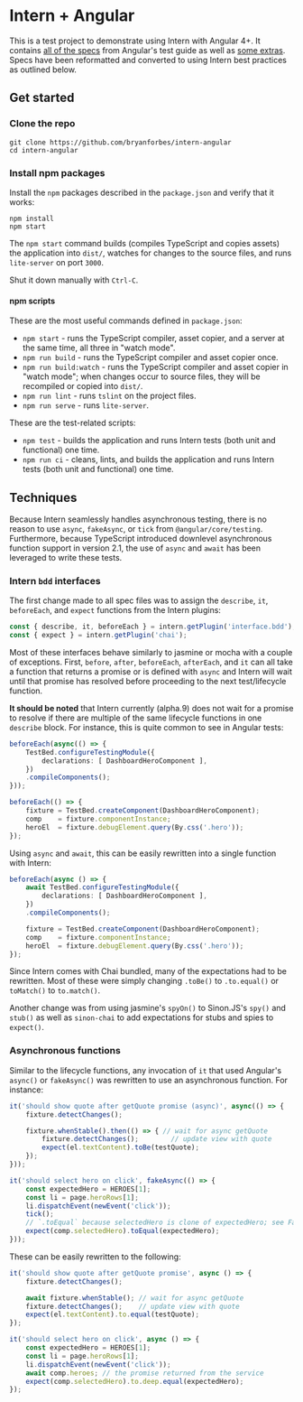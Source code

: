 # Intern + Angular

This is a test project to demonstrate using Intern with Angular 4+. It contains [all of the specs](https://angular.io/generated/live-examples/testing/app-specs.eplnkr.html) from Angular's test guide as well as [some extras](https://angular.io/generated/live-examples/testing/bag-specs.eplnkr.html). Specs have been reformatted and converted to using Intern best practices as outlined below.

## Get started

### Clone the repo

```shell
git clone https://github.com/bryanforbes/intern-angular
cd intern-angular
```

### Install npm packages

Install the `npm` packages described in the `package.json` and verify that it works:

```shell
npm install
npm start
```

The `npm start` command builds (compiles TypeScript and copies assets) the application into `dist/`, watches for changes to the source files, and runs `lite-server` on port `3000`.

Shut it down manually with `Ctrl-C`.

#### npm scripts

These are the most useful commands defined in `package.json`:

* `npm start` - runs the TypeScript compiler, asset copier, and a server at the same time, all three in "watch mode".
* `npm run build` - runs the TypeScript compiler and asset copier once.
* `npm run build:watch` - runs the TypeScript compiler and asset copier in "watch mode"; when changes occur to source files, they will be recompiled or copied into `dist/`.
* `npm run lint` - runs `tslint` on the project files.
* `npm run serve` - runs `lite-server`.

These are the test-related scripts:

* `npm test` - builds the application and runs Intern tests (both unit and functional) one time.
* `npm run ci` - cleans, lints, and builds the application and runs Intern tests (both unit and functional) one time.


## Techniques

Because Intern seamlessly handles asynchronous testing, there is no reason to use `async`, `fakeAsync`, or `tick` from `@angular/core/testing`. Furthermore, because TypeScript introduced downlevel asynchronous function support in version 2.1, the use of `async` and `await` has been leveraged to write these tests.

### Intern `bdd` interfaces

The first change made to all spec files was to assign the `describe`, `it`, `beforeEach`, and `expect` functions from the Intern plugins:

```ts
const { describe, it, beforeEach } = intern.getPlugin('interface.bdd');
const { expect } = intern.getPlugin('chai');
```

Most of these interfaces behave similarly to jasmine or mocha with a couple of exceptions. First, `before`, `after`, `beforeEach`, `afterEach`, and `it` can all take a function that returns a promise or is defined with `async` and Intern will wait until that promise has resolved before proceeding to the next test/lifecycle function.

**It should be noted** that Intern currently (alpha.9) does not wait for a promise to resolve if there are multiple of the same lifecycle functions in one `describe` block. For instance, this is quite common to see in Angular tests:

```ts
beforeEach(async(() => {
	TestBed.configureTestingModule({
		declarations: [ DashboardHeroComponent ],
	})
	.compileComponents();
}));

beforeEach(() => {
	fixture = TestBed.createComponent(DashboardHeroComponent);
	comp    = fixture.componentInstance;
	heroEl  = fixture.debugElement.query(By.css('.hero'));
});
```

Using `async` and `await`, this can be easily rewritten into a single function with Intern:

```ts
beforeEach(async () => {
	await TestBed.configureTestingModule({
		declarations: [ DashboardHeroComponent ],
	})
	.compileComponents();

	fixture = TestBed.createComponent(DashboardHeroComponent);
	comp    = fixture.componentInstance;
	heroEl  = fixture.debugElement.query(By.css('.hero'));
});
```

Since Intern comes with Chai bundled, many of the expectations had to be rewritten. Most of these were simply changing `.toBe()` to `.to.equal()` or `toMatch()` to `to.match()`.

Another change was from using jasmine's `spyOn()` to Sinon.JS's `spy()` and `stub()` as well as `sinon-chai` to add expectations for stubs and spies to `expect()`.

### Asynchronous functions

Similar to the lifecycle functions, any invocation of `it` that used Angular's `async()` or `fakeAsync()` was rewritten to use an asynchronous function. For instance:

```ts
it('should show quote after getQuote promise (async)', async(() => {
	fixture.detectChanges();

	fixture.whenStable().then(() => { // wait for async getQuote
		fixture.detectChanges();        // update view with quote
		expect(el.textContent).toBe(testQuote);
	});
}));

it('should select hero on click', fakeAsync(() => {
	const expectedHero = HEROES[1];
	const li = page.heroRows[1];
	li.dispatchEvent(newEvent('click'));
	tick();
	// `.toEqual` because selectedHero is clone of expectedHero; see FakeHeroService
	expect(comp.selectedHero).toEqual(expectedHero);
}));
```

These can be easily rewritten to the following:

```ts
it('should show quote after getQuote promise', async () => {
	fixture.detectChanges();

	await fixture.whenStable(); // wait for async getQuote
	fixture.detectChanges();    // update view with quote
	expect(el.textContent).to.equal(testQuote);
});

it('should select hero on click', async () => {
	const expectedHero = HEROES[1];
	const li = page.heroRows[1];
	li.dispatchEvent(newEvent('click'));
	await comp.heroes; // the promise returned from the service
	expect(comp.selectedHero).to.deep.equal(expectedHero);
});
```
